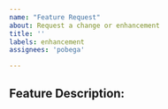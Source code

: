 ```yaml
---
name: "Feature Request"
about: Request a change or enhancement
title: ''
labels: enhancement
assignees: 'pobega'

---
```


<!--- Before opening an issue please use the Search to make sure your feature request hasn't already been suggested --->

## Feature Description:
<!--- Please describe your idea here --->
